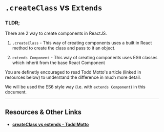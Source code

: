 # `.createClass` vs `Extends`

### TLDR;

There are 2 way to create components in ReactJS. 

1. `.createClass` - This way of creating components uses a built in React method to create the class and pass to it an object.

2. `extends Component` - This way of creating components uses ES6 classes which inherit from the base React Component

You are definetly encouraged to read Todd Motto's article (linked in resources below) to understand the difference in much more detail.

We will be used the ES6 style way (i.e. with `extends Component`) in this document.

----

## Resources & Other Links

- #### [createClass vs extends - Todd Motto](https://toddmotto.com/react-create-class-versus-component/)
